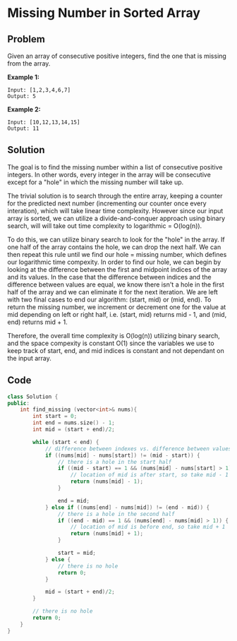 # Missing Number in Sorted Array

## Problem

Given an array of consecutive positive integers, find the one that is missing from the array.

**Example 1:**

    Input: [1,2,3,4,6,7]
    Output: 5
**Example 2:**

    Input: [10,12,13,14,15]
    Output: 11

## Solution

The goal is to find the missing number within a list of consecutive positive integers. In other words, every integer in the array will be consecutive except for a "hole" in which the missing number will take up.

The trivial solution is to search through the entire array, keeping a counter for the predicted next number (incrementing our counter once every interation), which will take linear time complexity. However since our input array is sorted, we can utilize a divide-and-conquer approach using binary search, will will take out time complexity to logarithmic = O(log(n)).

To do this, we can utilize binary search to look for the "hole" in the array. If one half of the array contains the hole, we can drop the next half. We can then repeat this rule until we find our hole = missing number, which defines our logarithmic time compexity. In order to find our hole, we can begin by looking at the difference between the first and midpoint indices of the array and its values. In the case that the difference between indices and the difference between values are equal, we know there isn't a hole in the first half of the array and we can eliminate it for the next iteration. We are left with two final cases to end our algorithm: (start, mid) or (mid, end). To return the missing number, we increment or decrement one for the value at mid depending on left or right half, i.e. (start, mid) returns mid - 1, and (mid, end) returns mid + 1.

Therefore, the overall time complexity is O(log(n)) utilizing binary search, and the space compexity is constant O(1) since the variables we use to keep track of start, end, and mid indices is constant and not dependant on the input array.

## Code

```cpp
class Solution {
public:
    int find_missing (vector<int>& nums){
        int start = 0;
        int end = nums.size() - 1;
        int mid = (start + end)/2;

        while (start < end) {
            // difference between indexes vs. difference between values
            if ((nums[mid] - nums[start]) != (mid - start)) {
                // there is a hole in the start half
                if ((mid - start) == 1 && (nums[mid] - nums[start] > 1)) {
                    // location of mid is after start, so take mid - 1
                    return (nums[mid] - 1);
                }

                end = mid;
            } else if ((nums[end] - nums[mid]) != (end - mid)) {
                // there is a hole in the second half
                if ((end - mid) == 1 && (nums[end] - nums[mid] > 1)) {
                    // location of mid is before end, so take mid + 1
                    return (nums[mid] + 1);
                }

                start = mid;
            } else {
                // there is no hole
                return 0;
            }

            mid = (start + end)/2;
        }

        // there is no hole
        return 0;
    }
}
```